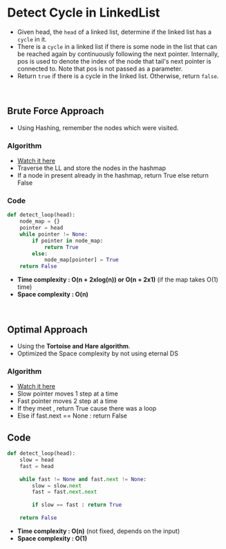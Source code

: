 # Detect Cycle in LinkedList

- Given head, the `head` of a linked list, determine if the linked list has a `cycle` in it.
- There is a `cycle` in a linked list if there is some node in the list that can be reached again by continuously following the next pointer. Internally, pos is used to denote the index of the node that tail's next pointer is connected to. Note that pos is not passed as a parameter.
- Return `true` if there is a cycle in the linked list. Otherwise, return `false`.

<br>

## Brute Force Approach

- Using Hashing, remember the nodes which were visited.

### Algorithm 

- [Watch it here](https://youtu.be/wiOo4DC5GGA?si=sJ2UB9bmy0zC4V-k&t=132)
- Traverse the LL and store the nodes in the hashmap
- If a node in present already in the hashmap, return True else return False

### Code

```python 
def detect_loop(head):
    node_map = {}
    pointer = head
    while pointer != None:
        if pointer in node_map: 
            return True
        else:
            node_map[pointer] = True
    return False
```
- **Time complexity : O(n + 2xlog(n)) or O(n + 2x1)** (if the map takes O(1) time)
- **Space complexity : O(n)**

<br>

## Optimal Approach

- Using the **Tortoise and Hare algorithm**. 
- Optimized the Space complexity by not using eternal DS

### Algorithm

- [Watch it here](https://youtu.be/wiOo4DC5GGA?si=F3gcMoEeS9rDypkq&t=475)
- Slow pointer moves 1 step at a time
- Fast pointer moves 2 step at a time
- If they meet , return True cause there was a loop
- Else if fast.next == None : return False

## Code 

```python
def detect_loop(head):
    slow = head
    fast = head
    
    while fast != None and fast.next != None:
        slow = slow.next
        fast = fast.next.next
        
        if slow == fast : return True 
    
    return False
```
- **Time complexity : O(n)**    (not fixed, depends on the input)
- **Space complexity : O(1)**